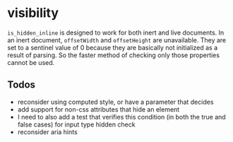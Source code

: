# visibility
`is_hidden_inline` is designed to work for both inert and live documents. In an inert document, `offsetWidth` and `offsetHeight` are unavailable. They are set to a sentinel value of 0 because they are basically not initialized as a result of parsing. So the faster method of checking only those properties cannot be used.

## Todos
* reconsider using computed style, or have a parameter that decides
* add support for non-css attributes that hide an element
* I need to also add a test that verifies this condition (in both the true and false cases) for input type hidden check
* reconsider aria hints
